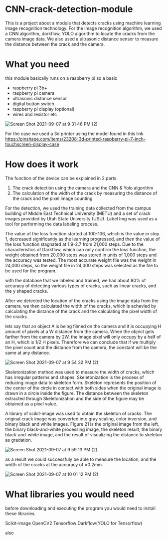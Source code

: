 # CNN-crack-detection-module
This is a project about a module that detects cracks using machine learning image recognition technology. For the image recognition algorithm, we used a CNN algorithm, darkflow, YOLO algorithm to locate the cracks from the camera image data. We also used a ultrasonic distance sensor to measure the distance between the crack and the camera.

# What you need

this module basically runs on a raspberry pi so a basic
- raspberry pi 3b+
- raspberry pi camera
- ultrasonic distance sensor
- digital button switch
- raspberry pi display (optional)
- wires and resistor etc

![Screen Shot 2021-09-07 at 9 31 46 PM (2)](https://user-images.githubusercontent.com/30145956/132345081-c42e8d6a-d649-4009-99bb-f8d9625b9fdd.png)
 
For the case we used a 3d printer using the model found in this link https://pinshape.com/items/23208-3d-printed-raspberry-pi-7-inch-touchscreen-display-case

# How does it work

The function of the device can be explained in 2 parts.
  1. The crack detection using the camera and the CNN & Yolo algorithm
  2. The calculation of the width of the crack by measuring the distance of the crack and the pixel image counting

For the detection, we used the training data collected from the campus building of Middle East Technical University (METU) and a set of crack images provided by Utah State University (USU). Label Img was used as a tool for performing the data labeling process. 

The value of the loss function started at 100-106, which is the value in step 1, decreased significantly as the learning progressed, and then the value of the loss function stagnated at 1.9-2.7 from 21,000 steps. Due to the characteristics of Darkflow, which can only confirm the loss function, the weight obtained from 20,000 steps was stored in units of 1,000 steps and the accuracy was tested. The most accurate weight file was the weight in 24,000 steps, so the weight file in 24,000 steps was selected as the file to be used for the program.

with the database that we labeled and trained, we had about 80% of accuracy of detecting various types of cracks, such as linear cracks, and the y shaped cracks.

After we detected the location of the cracks using the image data from the camera, we then calculated the width of the cracks, which is achevied by calculating the distance of the crack and the calculating the pixel width of the cracks.

lets say that an object A is being filmed on the camera and it is occupying H amount of pixels at a W distance from the camera. When the object gets farther from the camera by 2W, the image pixel will only occupy by a half of an H, which is 1/2 H pixels. Therefore we can conclude that if we multiply the pixel count and the distance from the camera, the constant will be the same at any distance.

![Screen Shot 2021-09-07 at 9 54 32 PM (2)](https://user-images.githubusercontent.com/30145956/132348205-5bf6b3f4-63fe-4066-a55d-1fbec035bbdc.png)

Skeletonization method was used to measure the width of cracks, which has irregular patterns and shapes. Skeletonization is the process of reducing image data to skeleton form. Skeleton represents the position of the center of the circle in contact with both sides when the original image is drawn in a circle inside the figure. The distance between the skeleton extracted through Skeletonization and the side of the figure may be obtained as a pixel value. 

A library of scikit-image was used to obtain the skeleton of cracks. The original crack image was converted into gray scaling, color inversion, and binary black and white images. Figure 21 is the original image from the left, the binary black-and-white processing image, the skeleton result, the binary black-and-white image, and the result of visualizing the distance to skeleton as gradation.

![Screen Shot 2021-09-07 at 9 59 13 PM (2)](https://user-images.githubusercontent.com/30145956/132348858-80449ce7-f8f2-4b03-bf9c-d4203af00bcd.png)

as a result we could successfuly be able to measure the location, and the width of the cracks at the accuracy of ±0.2mm.

![Screen Shot 2021-09-07 at 10 01 12 PM (2)](https://user-images.githubusercontent.com/30145956/132349145-eda2dc38-d0e6-4dc6-811c-07831f68383d.png)

# What libraries you would need

before downloading and executing the program you would need to install these libraries.

Scikit-image
OpenCV2
Tensorflow
Darkflow(YOLO for Tensorflow)

also
